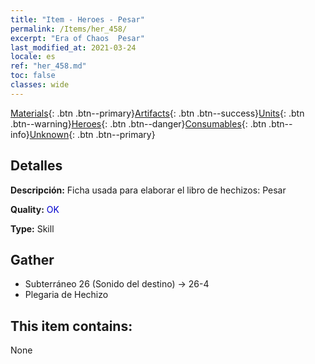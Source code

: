 ```yaml
---
title: "Item - Heroes - Pesar"
permalink: /Items/her_458/
excerpt: "Era of Chaos  Pesar"
last_modified_at: 2021-03-24
locale: es
ref: "her_458.md"
toc: false
classes: wide
---
```

 [Materials](/es/Items/){: .btn .btn--primary}[Artifacts](/es/Items/Artifacts/){: .btn .btn--success}[Units](/es/Items/Units/){: .btn .btn--warning}[Heroes](/es/Items/Heroes/){: .btn .btn--danger}[Consumables](/es/Items/Consumables/){: .btn .btn--info}[Unknown](/es/Items/Unknown/){: .btn .btn--primary}

## Detalles
 **Descripción:** Ficha usada para elaborar el libro de hechizos: Pesar

 **Quality:** <span style="color: #0000CD">OK</span>

 **Type:** Skill

## Gather

*    Subterráneo 26 (Sonido del destino) -> 26-4 
*    Plegaria de Hechizo 

## This item contains:

  None

